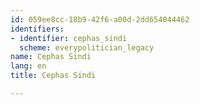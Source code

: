 ```yaml
---
id: 059ee8cc-18b9-42f6-a00d-2dd654044462
identifiers:
- identifier: cephas_sindi
  scheme: everypolitician_legacy
name: Cephas Sindi
lang: en
title: Cephas Sindi

---
```

